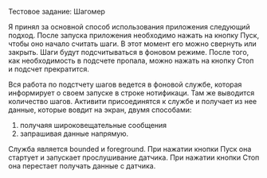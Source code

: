 Тестовое задание: Шагомер

Я принял за основной способ использования приложения следующий подход.
После запуска приложения необходимо нажать на кнопку Пуск, чтобы оно начало считать шаги.
В этот момент его можно свернуть или закрыть. Шаги будут подсчитываться в фоновом режиме.
После того, как необходимость в подсчете пропала, можно нажать на кнопку Стоп и подсчет прекратится.

Вся работа по подстчету шагов ведется в фоновой службе, которая информирует о своем запуске в строке нотификаци.
Там же выводится количество шагов.
Активити присоединятся к службе и получает из нее данные, которые вовдит на экран, двумя способами:
1. получаяя широковещательные сообщения
2. запрашивая данные напрямую.

Служба является bounded и foreground. При нажатии кнопки Пуск она стартует и запускает прослушивание датчика.
При нажатии кнопки Стоп она перестает получать данные с датчика.

